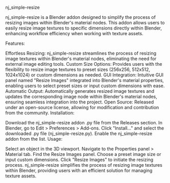 nj_simple-resize

nj_simple-resize is a Blender addon designed to simplify the process of resizing images within Blender's material nodes. This addon allows users to easily resize image textures to specific dimensions directly within Blender, enhancing workflow efficiency when working with texture assets.

Features:

Effortless Resizing: nj_simple-resize streamlines the process of resizing image textures within Blender's material nodes, eliminating the need for external image editing tools.
Custom Size Options: Provides users with the flexibility to resize image textures to preset sizes (256x256, 512x512, 1024x1024) or custom dimensions as needed.
GUI Integration: Intuitive GUI panel named "Resize Images" integrated into Blender's material properties, enabling users to select preset sizes or input custom dimensions with ease.
Automatic Output: Automatically generates resized image textures and updates the corresponding image node within Blender's material nodes, ensuring seamless integration into the project.
Open Source: Released under an open-source license, allowing for modification and contribution from the community.
Installation:

Download the nj_simple-resize addon .py file from the Releases section.
In Blender, go to Edit > Preferences > Add-ons.
Click "Install..." and select the downloaded .py file (nj_simple-resize.py).
Enable the nj_simple-resize addon from the list.
Usage:

Select an object in the 3D viewport.
Navigate to the Properties panel > Material tab.
Find the Resize Images panel.
Choose a preset image size or input custom dimensions.
Click "Resize Images" to initiate the resizing process.
nj_simple-resize simplifies the process of resizing image textures within Blender, providing users with an efficient solution for managing texture assets.
